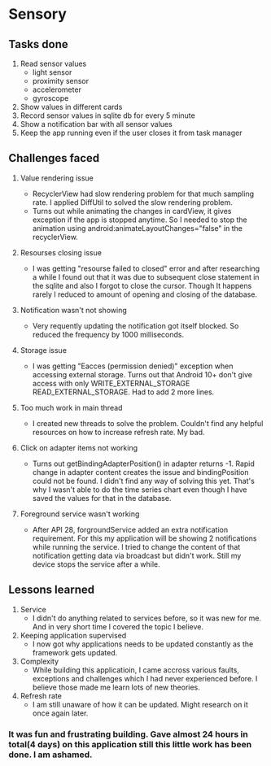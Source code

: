 # Sensory

## Tasks done
1. Read sensor values
	- light sensor
	- proximity sensor
	- accelerometer
	- gyroscope 
2. Show values in different cards
3. Record sensor values in sqlite db for every 5 minute
4. Show a notification bar with all sensor values
5. Keep the app running even if the user closes it from task manager

## Challenges faced
1. Value rendering issue
	- RecyclerView had slow rendering problem for that much sampling rate. I applied DiffUtil to solved the slow rendering problem.
   - Turns out while animating the changes in cardView, it gives exception if the app is stopped anytime. So I needed to stop the animation using  android:animateLayoutChanges="false" in the recyclerView.	

2. Resourses closing issue
	- I was getting "resourse failed to closed" error and after researching a while I found out that it was due to subsequent close statement in the sqlite and also I forgot to close the cursor. Though It happens rarely I reduced to amount of opening and closing of the database.

4. Notification wasn't not showing
	- Very requently updating the notification got itself blocked. So reduced the frequency by 1000 milliseconds. 

5. Storage issue
	- I was getting "Eacces (permission denied)" exception when accessing external storage. Turns out that Android 10+ don't give access with only WRITE_EXTERNAL_STORAGE READ_EXTERNAL_STORAGE. Had to add 2 more lines.

6. Too much work in main thread
	- I created new threads to solve the problem. Couldn't find any helpful resources on how to increase refresh rate. My bad.

7. Click on adapter items not working
	- Turns out getBindingAdapterPosition() in adapter returns -1. Rapid change in adapter content creates the issue and bindingPosition could not be found. I didn't find any way of solving this yet. That's why I wasn't able to do the time series chart even though I have saved the values for that in the database.

8. Foreground service wasn't working
	- After API 28, forgroundService added an extra notification requirement. For this my application will be showing 2 notifications while running the service. I tried to change the content of that notification getting data via broadcast but didn't work. Still my device stops the service after a while.
  
  
## Lessons learned
1. Service
   - I didn't do anything related to services before, so it was new for me. And in very short time I covered the topic I believe. 
2. Keeping application supervised
   - I now got why applications needs to be updated constantly as the framework gets updated.
3. Complexity
   - While building this applicatioin, I came accross various faults, exceptions and challenges which I had never experienced before. I believe those made me learn lots of new theories.
4. Refresh rate
   - I am still unaware of how it can be updated. Might research on it once again later.
 
### It was fun and frustrating building. Gave almost 24 hours in total(4 days) on this application still this little work has been done. I am ashamed.

